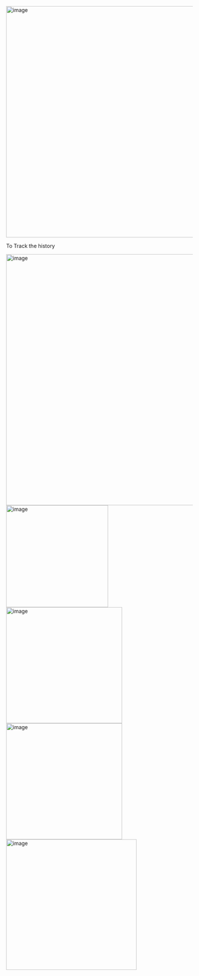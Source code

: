 
<img width="624" alt="image" src="https://github.com/user-attachments/assets/b0b94ce1-5621-474c-b927-ac3db0c18c67" />

To Track the history


<img width="677" alt="image" src="https://github.com/user-attachments/assets/8d799414-5b97-44d1-99d6-9c997bbbebab" />

<img width="275" alt="image" src="https://github.com/user-attachments/assets/ee4d636f-d660-4d79-bdf4-d4c47b806be2" />


<img width="313" alt="image" src="https://github.com/user-attachments/assets/93f9a070-4243-41fd-89cb-d1af6a9fb01f" />

<img width="313" alt="image" src="https://github.com/user-attachments/assets/02cf1412-81eb-455d-8efa-11f67c950080" />


<img width="352" alt="image" src="https://github.com/user-attachments/assets/f0cec288-7eed-4d63-a260-c79c72b7ccc1" />
